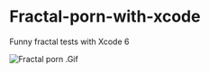 Fractal-porn-with-xcode
=======================

Funny fractal tests with Xcode 6

![Fractal porn .Gif](https://raw.githubusercontent.com/Rerel/Fractal-porn-with-xcode/master/fractal-porn.gif)
